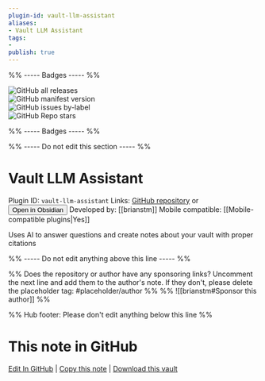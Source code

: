 ```yaml
---
plugin-id: vault-llm-assistant
aliases:
- Vault LLM Assistant
tags: 
- 
publish: true
---
```


%% ----- Badges ----- %%

![GitHub all releases](https://img.shields.io/github/downloads/brianstm/obsidian-vault-llm-assistant/total?color=573E7A&logo=github&style=for-the-badge)   
![GitHub manifest version](https://img.shields.io/github/manifest-json/v/brianstm/obsidian-vault-llm-assistant?color=573E7A&logo=github&style=for-the-badge)   
![GitHub issues by-label](https://img.shields.io/github/issues/brianstm/obsidian-vault-llm-assistant/help%20wanted?color=573E7A&logo=github&style=for-the-badge)   
![GitHub Repo stars](https://img.shields.io/github/stars/brianstm/obsidian-vault-llm-assistant?color=573E7A&logo=github&style=for-the-badge)

%% ----- Badges ----- %%

%% ----- Do not edit this section ----- %%

# Vault LLM Assistant

Plugin ID: `vault-llm-assistant`
Links: [GitHub repository](https://github.com/brianstm/obsidian-vault-llm-assistant) or [<button id=HH>Open in Obsidian</button>](obsidian://show-plugin?id=vault-llm-assistant)
Developed by: [[brianstm]]
Mobile compatible: [[Mobile-compatible plugins|Yes]]

Uses AI to answer questions and create notes about your vault with proper citations

%% ----- Do not edit anything above this line ----- %% 

%% Does the repository or author have any sponsoring links? Uncomment the next line and add them to the author's note. If they don't, please delete the placeholder tag: #placeholder/author %%
%% ![[brianstm#Sponsor this author]] %%

%% Hub footer: Please don't edit anything below this line %%

# This note in GitHub

<span class="git-footer">[Edit In GitHub](https://github.dev/obsidian-community/obsidian-hub/blob/main/02%20-%20Community%20Expansions/02.05%20All%20Community%20Expansions/Plugins/vault-llm-assistant.md "git-hub-edit-note") | [Copy this note](https://raw.githubusercontent.com/obsidian-community/obsidian-hub/main/02%20-%20Community%20Expansions/02.05%20All%20Community%20Expansions/Plugins/vault-llm-assistant.md "git-hub-copy-note") | [Download this vault](https://github.com/obsidian-community/obsidian-hub/archive/refs/heads/main.zip "git-hub-download-vault") </span>
